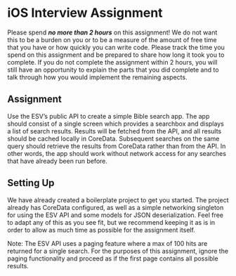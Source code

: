 # iOS Interview Assignment

Please spend ***no more than 2 hours*** on this assignment! We do not want this to be a burden on you or to be a measure of the amount of free time that you have or how quickly you can write code. Please track the time you spend on this assignment and be prepared to share how long it took you to complete. If you do not complete the assignment within 2 hours, you will still have an opportunity to explain the parts that you did complete and to talk through how you would implement the remaining aspects.

## Assignment

Use the ESV’s public API to create a simple Bible search app. The app should consist of a single screen which provides a searchbox and displays a list of search results. Results will be fetched from the API, and all results should be cached locally in CoreData. Subsequent searches on the same query should retrieve the results from CoreData rather than from the API. In other words, the app should work without network access for any searches that have already been run before.

## Setting Up

We have already created a boilerplate project to get you started. The project already has CoreData configured, as well as a simple networking singleton for using the ESV API and some models for JSON deserialization. Feel free to adapt any of this as you see fit, but we recommend keeping it as is in order to allow as much time as possible for the assignment itself.

Note: The ESV API uses a paging feature where a max of 100 hits are returned for a single search. For the purposes of this assignment, ignore the paging functionality and proceed as if the first page contains all possible results.

